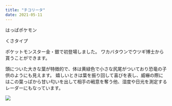 ```yaml
---
title: "チコリータ"
date: 2021-05-11
---
```

はっぱポケモン

くさタイプ

ポケットモンスター金・銀で初登場しました。
ワカバタウンでウツギ博士から貰うことができます。

頭についた大きな葉が特徴的で、体は黄緑色で小さな尻尾がついており恐竜の子供のようにも見えます。
嬉しいときは葉を振り回して喜びを表し、威嚇の際にはこの葉っぱから甘い匂いを出して相手の戦意を奪う他、湿度や日光を測定するレーダーにもなっています。

![](https://zukan.pokemon.co.jp/zukan-api/up/images/index/cf70c6be9a81972f5d18b93dedcb456e.png)
